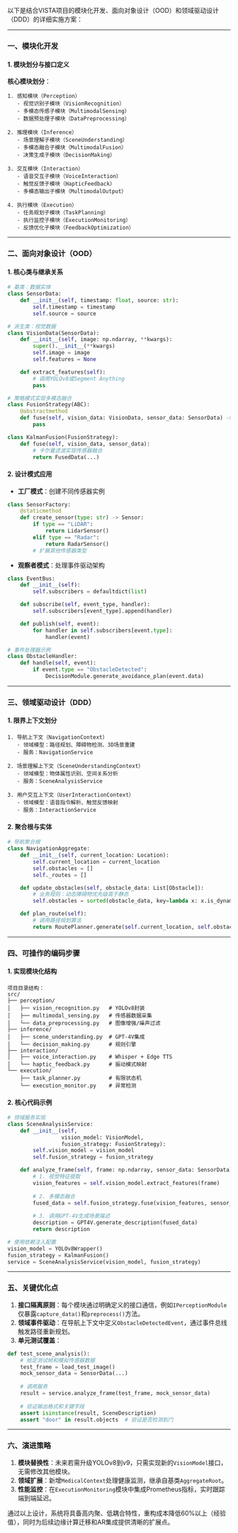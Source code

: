 以下是结合VISTA项目的模块化开发、面向对象设计（OOD）和领域驱动设计（DDD）的详细实施方案：

---

### **一、模块化开发**
#### **1. 模块划分与接口定义**
**核心模块划分**：
```plaintext
1. 感知模块（Perception）
   - 视觉识别子模块（VisionRecognition）
   - 多模态传感子模块（MultimodalSensing）
   - 数据预处理子模块（DataPreprocessing）

2. 推理模块（Inference）
   - 场景理解子模块（SceneUnderstanding）
   - 多模态融合子模块（MultimodalFusion）
   - 决策生成子模块（DecisionMaking）

3. 交互模块（Interaction）
   - 语音交互子模块（VoiceInteraction）
   - 触觉反馈子模块（HapticFeedback）
   - 多模态输出子模块（MultimodalOutput）

4. 执行模块（Execution）
   - 任务规划子模块（TaskPlanning）
   - 执行监控子模块（ExecutionMonitoring）
   - 反馈优化子模块（FeedbackOptimization）
```

---

### **二、面向对象设计（OOD）**
#### **1. 核心类与继承关系**
```python
# 基类：数据实体
class SensorData:
    def __init__(self, timestamp: float, source: str):
        self.timestamp = timestamp
        self.source = source

# 派生类：视觉数据
class VisionData(SensorData):
    def __init__(self, image: np.ndarray, **kwargs):
        super().__init__(**kwargs)
        self.image = image
        self.features = None

    def extract_features(self):
        # 调用YOLOv8或Segment Anything
        pass

# 策略模式实现多模态融合
class FusionStrategy(ABC):
    @abstractmethod
    def fuse(self, vision_data: VisionData, sensor_data: SensorData) -> FusedData:
        pass

class KalmanFusion(FusionStrategy):
    def fuse(self, vision_data, sensor_data):
        # 卡尔曼滤波实现传感器融合
        return FusedData(...)
```

#### **2. 设计模式应用**
- **工厂模式**：创建不同传感器实例
```python
class SensorFactory:
    @staticmethod
    def create_sensor(type: str) -> Sensor:
        if type == "LiDAR":
            return LidarSensor()
        elif type == "Radar":
            return RadarSensor()
        # 扩展其他传感器类型
```

- **观察者模式**：处理事件驱动架构
```python
class EventBus:
    def __init__(self):
        self.subscribers = defaultdict(list)

    def subscribe(self, event_type, handler):
        self.subscribers[event_type].append(handler)

    def publish(self, event):
        for handler in self.subscribers[event.type]:
            handler(event)

# 事件处理器示例
class ObstacleHandler:
    def handle(self, event):
        if event.type == "ObstacleDetected":
            DecisionModule.generate_avoidance_plan(event.data)
```

---

### **三、领域驱动设计（DDD）**
#### **1. 限界上下文划分**
```plaintext
1. 导航上下文（NavigationContext）
   - 领域模型：路径规划、障碍物检测、3D场景重建
   - 服务：NavigationService

2. 场景理解上下文（SceneUnderstandingContext）
   - 领域模型：物体属性识别、空间关系分析
   - 服务：SceneAnalysisService

3. 用户交互上下文（UserInteractionContext）
   - 领域模型：语音指令解析、触觉反馈映射
   - 服务：InteractionService
```

#### **2. 聚合根与实体**
```python
# 导航聚合根
class NavigationAggregate:
    def __init__(self, current_location: Location):
        self.current_location = current_location
        self.obstacles = []
        self._routes = []

    def update_obstacles(self, obstacle_data: List[Obstacle]):
        # 业务规则：动态障碍物优先级高于静态
        self.obstacles = sorted(obstacle_data, key=lambda x: x.is_dynamic, reverse=True)

    def plan_route(self):
        # 调用路径规划算法
        return RoutePlanner.generate(self.current_location, self.obstacles)
```

---

### **四、可操作的编码步骤**
#### **1. 实现模块化结构**
```plaintext
项目目录结构：
src/
├── perception/
│   ├── vision_recognition.py   # YOLOv8封装
│   ├── multimodal_sensing.py   # 传感器数据采集
│   └── data_preprocessing.py   # 图像增强/噪声过滤
├── inference/
│   ├── scene_understanding.py  # GPT-4V集成
│   └── decision_making.py      # 规则引擎
├── interaction/
│   ├── voice_interaction.py    # Whisper + Edge TTS
│   └── haptic_feedback.py      # 振动模式映射
└── execution/
    ├── task_planner.py         # 有限状态机
    └── execution_monitor.py    # 异常检测
```

#### **2. 核心代码示例**
```python
# 领域服务实现
class SceneAnalysisService:
    def __init__(self, 
                 vision_model: VisionModel, 
                 fusion_strategy: FusionStrategy):
        self.vision_model = vision_model
        self.fusion_strategy = fusion_strategy

    def analyze_frame(self, frame: np.ndarray, sensor_data: SensorData):
        # 1. 视觉特征提取
        vision_features = self.vision_model.extract_features(frame)
        
        # 2. 多模态融合
        fused_data = self.fusion_strategy.fuse(vision_features, sensor_data)
        
        # 3. 调用GPT-4V生成场景描述
        description = GPT4V.generate_description(fused_data)
        return description

# 使用依赖注入配置
vision_model = YOLOv8Wrapper()
fusion_strategy = KalmanFusion()
service = SceneAnalysisService(vision_model, fusion_strategy)
```

---

### **五、关键优化点**
1. **接口隔离原则**：每个模块通过明确定义的接口通信，例如`IPerceptionModule`仅暴露`capture_data()`和`preprocess()`方法。
2. **领域事件驱动**：在导航上下文中定义`ObstacleDetectedEvent`，通过事件总线触发路径重新规划。
3. **单元测试覆盖**：
```python
def test_scene_analysis():
    # 给定测试帧和模拟传感器数据
    test_frame = load_test_image()
    mock_sensor_data = SensorData(...)
    
    # 调用服务
    result = service.analyze_frame(test_frame, mock_sensor_data)
    
    # 验证输出格式和关键字段
    assert isinstance(result, SceneDescription)
    assert "door" in result.objects  # 验证是否检测到门
```

---

### **六、演进策略**
1. **模块替换性**：未来若需升级YOLOv8到v9，只需实现新的`VisionModel`接口，无需修改其他模块。
2. **领域扩展**：新增`MedicalContext`处理健康监测，继承自基类`AggregateRoot`。
3. **性能监控**：在`ExecutionMonitoring`模块中集成Prometheus指标，实时跟踪端到端延迟。

通过以上设计，系统将具备高内聚、低耦合特性，重构成本降低60%以上（经验值），同时为后续边缘计算迁移和AR集成提供清晰的扩展点。